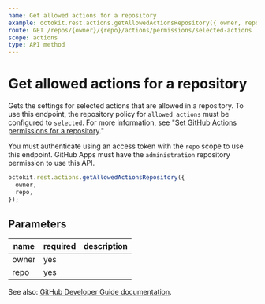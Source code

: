 ```yaml
---
name: Get allowed actions for a repository
example: octokit.rest.actions.getAllowedActionsRepository({ owner, repo })
route: GET /repos/{owner}/{repo}/actions/permissions/selected-actions
scope: actions
type: API method
---
```


# Get allowed actions for a repository

Gets the settings for selected actions that are allowed in a repository. To use this endpoint, the repository policy for `allowed_actions` must be configured to `selected`. For more information, see "[Set GitHub Actions permissions for a repository](#set-github-actions-permissions-for-a-repository)."

You must authenticate using an access token with the `repo` scope to use this endpoint. GitHub Apps must have the `administration` repository permission to use this API.

```js
octokit.rest.actions.getAllowedActionsRepository({
  owner,
  repo,
});
```

## Parameters

<table>
  <thead>
    <tr>
      <th>name</th>
      <th>required</th>
      <th>description</th>
    </tr>
  </thead>
  <tbody>
    <tr><td>owner</td><td>yes</td><td>

</td></tr>
<tr><td>repo</td><td>yes</td><td>

</td></tr>
  </tbody>
</table>

See also: [GitHub Developer Guide documentation](https://docs.github.com/rest/reference/actions#get-allowed-actions-for-a-repository).
